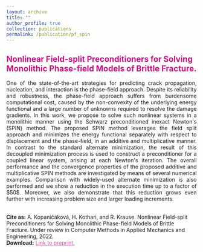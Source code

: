 ```yaml
---
layout: archive
title: ""
author_profile: true
collection: publications
permalink: /publication/pf_spin
---
```


## <span style="color:rgb(199, 21, 133)"> Nonlinear Field-split Preconditioners for Solving Monolithic Phase-field Models of Brittle Fracture.</span>
<div style="text-align: justify">One of the state-of-the-art strategies for predicting crack propagation, nucleation, and interaction is the phase-field approach.
Despite its reliability and robustness, the phase-field approach suffers from burdensome computational cost, caused by the non-convexity of the underlying energy functional and a large number of unknowns required to resolve the damage gradients.
In this work, we propose to solve such nonlinear systems in a monolithic manner using the Schwarz preconditioned inexact Newton's (SPIN) method.
The proposed SPIN method leverages the field split approach and minimizes the energy functional separately with respect to displacement and the phase-field, in an additive and multiplicative manner.
In contrast to the standard alternate minimization, the result of this decoupled minimization process is used to construct a preconditioner for a coupled linear system, arising at each Newton's iteration.
The overall performance and the convergence properties of the proposed additive and multiplicative SPIN methods are investigated by means of several numerical examples.
Comparison with widely-used alternate minimization is also performed and we show a reduction in the execution time up to a factor of $50$.
Moreover, we also demonstrate that this reduction grows even further with increasing problem size and larger loading increments.
</div><br />


**Cite as:** A. Kopaničáková, H. Kothari, and R. Krause. Nonlinear Field-split Preconditioners for Solving Monolithic Phase-field Models of Brittle Fracture. Under review in Computer Methods in Applied Mechanics and Engineering, 2022. <br />
**Download:** <a href="https://arxiv.org/abs/2203.13738" style="color:rgb(199, 21, 133,0.75);">Link to preprint.</a> <br />